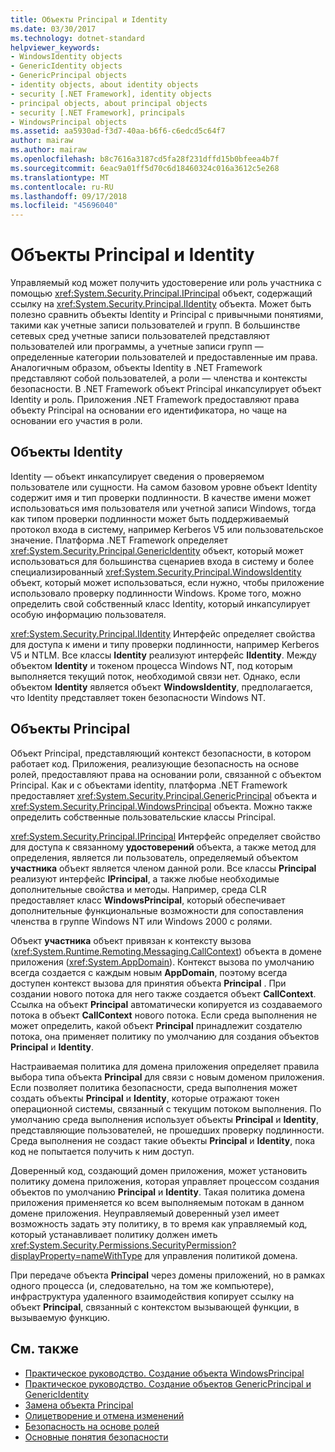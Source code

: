 ```yaml
---
title: Объекты Principal и Identity
ms.date: 03/30/2017
ms.technology: dotnet-standard
helpviewer_keywords:
- WindowsIdentity objects
- GenericIdentity objects
- GenericPrincipal objects
- identity objects, about identity objects
- security [.NET Framework], identity objects
- principal objects, about principal objects
- security [.NET Framework], principals
- WindowsPrincipal objects
ms.assetid: aa5930ad-f3d7-40aa-b6f6-c6edcd5c64f7
author: mairaw
ms.author: mairaw
ms.openlocfilehash: b8c7616a3187cd5fa28f231dffd15b0bfeea4b7f
ms.sourcegitcommit: 6eac9a01ff5d70c6d18460324c016a3612c5e268
ms.translationtype: MT
ms.contentlocale: ru-RU
ms.lasthandoff: 09/17/2018
ms.locfileid: "45696040"
---
```

# <a name="principal-and-identity-objects"></a>Объекты Principal и Identity
Управляемый код может получить удостоверение или роль участника с помощью <xref:System.Security.Principal.IPrincipal> объект, содержащий ссылку на <xref:System.Security.Principal.IIdentity> объекта. Может быть полезно сравнить объекты Identity и Principal с привычными понятиями, такими как учетные записи пользователей и групп. В большинстве сетевых сред учетные записи пользователей представляют пользователей или программы, а учетные записи групп — определенные категории пользователей и предоставленные им права. Аналогичным образом, объекты Identity в .NET Framework представляют собой пользователей, а роли — членства и контексты безопасности. В .NET Framework объект Principal инкапсулирует объект Identity и роль. Приложения .NET Framework предоставляют права объекту Principal на основании его идентификатора, но чаще на основании его участия в роли.  
  
## <a name="identity-objects"></a>Объекты Identity  
 Identity — объект инкапсулирует сведения о проверяемом пользователе или сущности. На самом базовом уровне объект Identity содержит имя и тип проверки подлинности. В качестве имени может использоваться имя пользователя или учетной записи Windows, тогда как типом проверки подлинности может быть поддерживаемый протокол входа в систему, например Kerberos V5 или пользовательское значение. Платформа .NET Framework определяет <xref:System.Security.Principal.GenericIdentity> объект, который может использоваться для большинства сценариев входа в систему и более специализированный <xref:System.Security.Principal.WindowsIdentity> объект, который может использоваться, если нужно, чтобы приложение использовало проверку подлинности Windows. Кроме того, можно определить свой собственный класс Identity, который инкапсулирует особую информацию пользователя.  
  
 <xref:System.Security.Principal.IIdentity> Интерфейс определяет свойства для доступа к имени и типу проверки подлинности, например Kerberos V5 и NTLM. Все классы **Identity** реализуют интерфейс **IIdentity**. Между объектом **Identity** и токеном процесса Windows NT, под которым выполняется текущий поток, необходимой связи нет. Однако, если объектом **Identity** является объект **WindowsIdentity**, предполагается, что Identity представляет токен безопасности Windows NT.  
  
## <a name="principal-objects"></a>Объекты Principal  
 Объект Principal, представляющий контекст безопасности, в котором работает код. Приложения, реализующие безопасность на основе ролей, предоставляют права на основании роли, связанной с объектом Principal. Как и с объектами identity, платформа .NET Framework предоставляет <xref:System.Security.Principal.GenericPrincipal> объекта и <xref:System.Security.Principal.WindowsPrincipal> объекта. Можно также определить собственные пользовательские классы Principal.  
  
 <xref:System.Security.Principal.IPrincipal> Интерфейс определяет свойство для доступа к связанному **удостоверений** объекта, а также метод для определения, является ли пользователь, определяемый объектом **участника** объект является членом данной роли. Все классы **Principal** реализуют интерфейс **IPrincipal**, а также любые необходимые дополнительные свойства и методы. Например, среда CLR предоставляет класс **WindowsPrincipal**, который обеспечивает дополнительные функциональные возможности для сопоставления членства в группе Windows NT или Windows 2000 с ролями.  
  
 Объект **участника** объект привязан к контексту вызова (<xref:System.Runtime.Remoting.Messaging.CallContext>) объекта в домене приложения (<xref:System.AppDomain>). Контекст вызова по умолчанию всегда создается с каждым новым **AppDomain**, поэтому всегда доступен контекст вызова для принятия объекта **Principal** . При создании нового потока для него также создается объект **CallContext**. Ссылка на объект **Principal** автоматически копируется из создаваемого потока в объект **CallContext** нового потока. Если среда выполнения не может определить, какой объект **Principal** принадлежит создателю потока, она применяет политику по умолчанию для создания объектов **Principal** и **Identity**.  
  
 Настраиваемая политика для домена приложения определяет правила выбора типа объекта **Principal** для связи с новым доменом приложения. Если позволяет политика безопасности, среда выполнения может создать объекты **Principal** и **Identity**, которые отражают токен операционной системы, связанный с текущим потоком выполнения. По умолчанию среда выполнения использует объекты **Principal** и **Identity**, представляющие пользователей, не прошедших проверку подлинности. Среда выполнения не создаст такие объекты **Principal** и **Identity**, пока код не попытается получить к ним доступ.  
  
 Доверенный код, создающий домен приложения, может установить политику домена приложения, которая управляет процессом создания объектов по умолчанию **Principal** и **Identity**. Такая политика домена приложения применяется ко всем выполняемым потокам в данном домене приложения. Неуправляемый доверенный узел имеет возможность задать эту политику, в то время как управляемый код, который устанавливает политику должен иметь <xref:System.Security.Permissions.SecurityPermission?displayProperty=nameWithType> для управления политикой домена.  
  
 При передаче объекта **Principal** через домены приложений, но в рамках одного процесса (и, следовательно, на том же компьютере), инфраструктура удаленного взаимодействия копирует ссылку на объект **Principal**, связанный с контекстом вызывающей функции, в вызываемую функцию.  
  
## <a name="see-also"></a>См. также

- [Практическое руководство. Создание объекта WindowsPrincipal](../../../docs/standard/security/how-to-create-a-windowsprincipal-object.md)  
- [Практическое руководство. Создание объектов GenericPrincipal и GenericIdentity](../../../docs/standard/security/how-to-create-genericprincipal-and-genericidentity-objects.md)  
- [Замена объекта Principal](../../../docs/standard/security/replacing-a-principal-object.md)  
- [Олицетворение и отмена изменений](../../../docs/standard/security/impersonating-and-reverting.md)  
- [Безопасность на основе ролей](../../../docs/standard/security/role-based-security.md)  
- [Основные понятия безопасности](../../../docs/standard/security/key-security-concepts.md)
